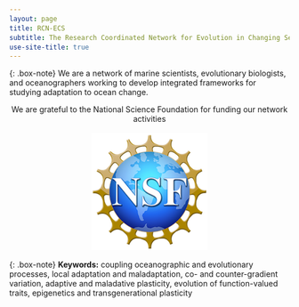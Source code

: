 ```yaml
---
layout: page
title: RCN-ECS
subtitle: The Research Coordinated Network for Evolution in Changing Seas
use-site-title: true
---
```

 
{: .box-note}
We are a network of marine scientists, evolutionary biologists, and oceanographers working to develop integrated frameworks for studying adaptation to ocean change.

<p align="center">
 We are grateful to the National Science Foundation for funding our network activities
 <br><br>
  <img src="/img/Nsf-logo.png">
</p>

{: .box-note}
**Keywords:** coupling oceanographic and evolutionary processes, local adaptation and maladaptation, co- and counter-gradient variation, adaptive and maladative plasticity, evolution of function-valued traits, epigenetics and transgenerational plasticity
